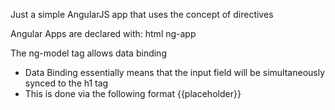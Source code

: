 Just a simple AngularJS app that uses the concept of directives

Angular Apps are declared with:
html ng-app

The ng-model tag allows data binding
- Data Binding essentially means that the input field will be simultaneously synced to the h1 tag 
- This is done via the following format {{placeholder}}